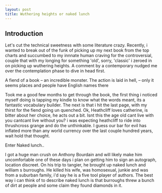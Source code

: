 ```yaml
---
layout: post
title: Wuthering heights or naked lunch
---
```


## Introduction

Let's cut the technical sweetness with some literature crazy. Recently, i wanted to break out of the funk of picking up my next book from the top charts and succumbed
to my innnate human craving for the controversial, couple that with my longing for something 'old', sorry,
'classic' i zeroed in on picking up wuthering heights. A comment by a contemporary nudged me over
the contemplation phase to dive in head first.

A fiend of a book – an incredible monster. The action is laid in hell, – only it seems places and people have English names there

Took me a good few months to get through the book, the first thing i noticed myself doing is tapping my kindle to know what the
words meant, its a fantastic vocabulary builder. The next is that i hit the last page, with my thirst for the fiend going
un quenched. Ok, Heathcliff loves catherine, is bitter about her choice, he acts out a bit. Isnt this the age old cant live with you
cantcant live without you? i was expecting heathcliff to ride into thrushcross grange and do the unthinkable. I guess our
bar for evil has inflated more than any world currency over the last couple hundred years, wait hold that thought.

Enter Naked lunch..

I got a huge man crush on Anthony Bourdain and will likely make him uncomfortable one of these days i plan on getting him to sign an
autograph, location discreet. On his trip to tangier, he brought up naked lunch and william s burroughs. He killed his wife, was
homosexual, junkie and was from a suburban family, i'd say he is a five tool player of authors. The best way i can think of to
describe naked lunch is that burroughs threw a bunch of dirt at people and some claim they found diamonds in it.